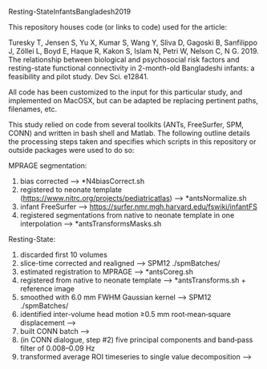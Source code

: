 Resting-StateInfantsBangladesh2019

This repository houses code (or links to code) used for the article:

Turesky T, Jensen S, Yu X, Kumar S, Wang Y, Sliva D, Gagoski B, Sanfilippo J, Zöllei L, Boyd E, Haque R, Kakon S, Islam N, Petri W, Nelson C, N G. 2019. The relationship between biological and psychosocial risk factors and resting-state functional connectivity in 2-month-old Bangladeshi infants: a feasibility and pilot study. Dev Sci. e12841.

All code has been customized to the input for this particular study, and implemented on MacOSX, but can be adapted be replacing pertinent paths, filenames, etc. 

This study relied on code from several toolkits (ANTs, FreeSurfer, SPM, CONN) and written in bash shell and Matlab. The following outline details the processing steps taken and specifies which scripts in this repository or outside packages were used to do so:

MPRAGE segmentation:
1. bias corrected --> *N4biasCorrect.sh
2. registered to neonate template (https://www.nitrc.org/projects/pediatricatlas) --> *antsNormalize.sh
3. infant FreeSurfer --> https://surfer.nmr.mgh.harvard.edu/fswiki/infantFS
4. registered segmentations from native to neonate template in one interpolation --> *antsTransformsMasks.sh


Resting-State:
1. discarded first 10 volumes
1. slice-time corrected and realigned --> SPM12 ./spmBatches/
2. estimated registration to MPRAGE --> *antsCoreg.sh
3. registered from native to neonate template --> *antsTransforms.sh + reference image
4. smoothed with 6.0 mm FWHM Gaussian kernel --> SPM12 ./spmBatches/
5. identified inter-volume head motion ≥0.5 mm root‐mean‐square displacement --> 
7. built CONN batch --> 
8. (in CONN dialogue, step #2) five principal components and band‐pass filter of 0.008–0.09 Hz
10. transformed average ROI timeseries to single value decomposition -->

